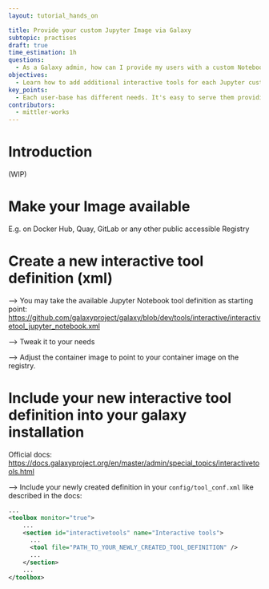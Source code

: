 ```yaml
---
layout: tutorial_hands_on

title: Provide your custom Jupyter Image via Galaxy
subtopic: practises
draft: true
time_estimation: 1h
questions:
  - As a Galaxy admin, how can I provide my users with a custom Notebook Server?
objectives:
  - Learn how to add additional interactive tools for each Jupyter customization.
key_points:
  - Each user-base has different needs. It's easy to serve them providing customized Jupyter Notebook Servers.
contributors:
  - mittler-works
---
```


# Introduction

(WIP)

# Make your Image available

E.g. on Docker Hub, Quay, GitLab or any other public accessible Registry

# Create a new interactive tool definition (xml)

--> You may take the available Jupyter Notebook tool definition as starting point: https://github.com/galaxyproject/galaxy/blob/dev/tools/interactive/interactivetool_jupyter_notebook.xml

--> Tweak it to your needs

--> Adjust the container image to point to your container image on the registry.

# Include your new interactive tool definition into your galaxy installation

Official docs: https://docs.galaxyproject.org/en/master/admin/special_topics/interactivetools.html

--> Include your newly created definition in your `config/tool_conf.xml` like described in the docs:

```xml
...
<toolbox monitor="true">
    ...
    <section id="interactivetools" name="Interactive tools">
      ...
      <tool file="PATH_TO_YOUR_NEWLY_CREATED_TOOL_DEFINITION" />
      ...
    </section>
    ...
</toolbox>
```
